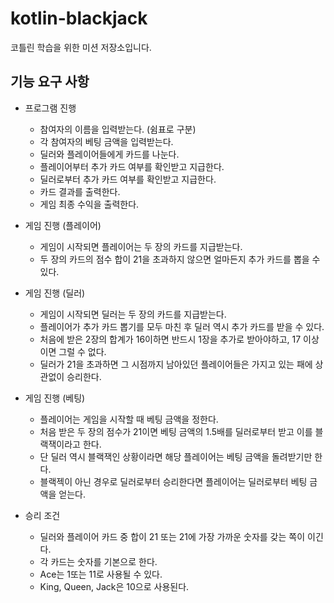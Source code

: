 # kotlin-blackjack

코틀린 학습을 위한 미션 저장소입니다.

## 기능 요구 사항

- 프로그램 진행
    - 참여자의 이름을 입력받는다. (쉼표로 구분)
    - 각 참여자의 베팅 금액을 입력받는다.
    - 딜러와 플레이어들에게 카드를 나눈다.
    - 플레이어부터 추가 카드 여부를 확인받고 지급한다.
    - 딜러로부터 추가 카드 여부를 확인받고 지급한다.
    - 카드 결과를 출력한다.
    - 게임 최종 수익을 출력한다.

- 게임 진행 (플레이어)
    - 게임이 시작되면 플레이어는 두 장의 카드를 지급받는다.
    - 두 장의 카드의 점수 합이 21을 초과하지 않으면 얼마든지 추가 카드를 뽑을 수 있다.
    
- 게임 진행 (딜러)
    - 게임이 시작되면 딜러는 두 장의 카드를 지급받는다.
    - 플레이어가 추가 카드 뽑기를 모두 마친 후 딜러 역시 추가 카드를 받을 수 있다.
    - 처음에 받은 2장의 합계가 16이하면 반드시 1장을 추가로 받아야하고, 17 이상이면 그럴 수 없다.
    - 딜러가 21을 초과하면 그 시점까지 남아있던 플레이어들은 가지고 있는 패에 상관없이 승리한다.

- 게임 진행 (베팅)
    - 플레이어는 게임을 시작할 때 베팅 금액을 정한다.
    - 처음 받은 두 장의 점수가 21이면 베팅 금액의 1.5배를 딜러로부터 받고 이를 블랙잭이라고 한다.
    - 단 딜러 역시 블랙잭인 상황이라면 해당 플레이어는 베팅 금액을 돌려받기만 한다.
    - 블랙젝이 아닌 경우로 딜러로부터 승리한다면 플레이어는 딜러로부터 베팅 금액을 얻는다.

- 승리 조건
    - 딜러와 플레이어 카드 중 합이 21 또는 21에 가장 가까운 숫자를 갖는 쪽이 이긴다.
    - 각 카드는 숫자를 기본으로 한다.
    - Ace는 1또는 11로 사용될 수 있다.
    - King, Queen, Jack은 10으로 사용된다.
    

